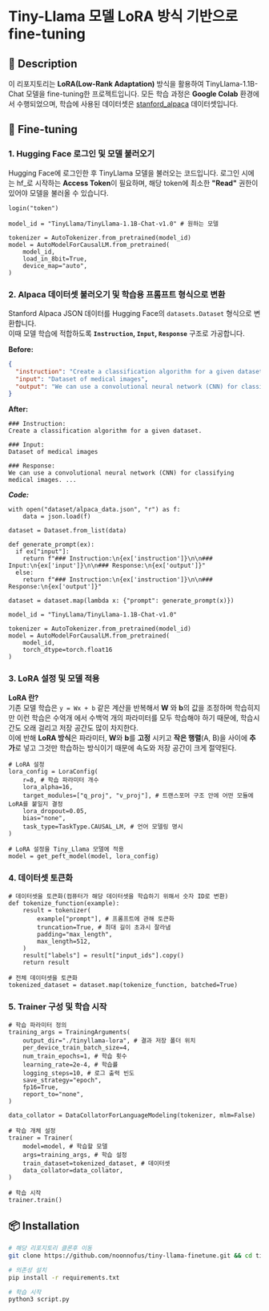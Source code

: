 # Tiny-Llama 모델 LoRA 방식 기반으로 fine-tuning

## 📜 Description
이 리포지토리는 **LoRA(Low-Rank Adaptation)** 방식을 활용하여 TinyLlama-1.1B-Chat 모델을 fine-tuning한 프로젝트입니다.
모든 학습 과정은 **Google Colab** 환경에서 수행되었으며, 학습에 사용된 데이터셋은 [stanford_alpaca](https://github.com/tatsu-lab/stanford_alpaca/tree/main/assets) 데이터셋입니다.

## 🧠 Fine-tuning
### 1. Hugging Face 로그인 및 모델 불러오기
Hugging Face에 로그인한 후 TinyLlama 모델을 불러오는 코드입니다.
로그인 시에는 hf_로 시작하는 **Access Token**이 필요하며, 해당 token에 최소한 **"Read"** 권한이 있어야 모델을 불러올 수 있습니다.
```python3
login("token")

model_id = "TinyLlama/TinyLlama-1.1B-Chat-v1.0" # 원하는 모델

tokenizer = AutoTokenizer.from_pretrained(model_id)
model = AutoModelForCausalLM.from_pretrained(
    model_id,
    load_in_8bit=True,
    device_map="auto",
)
```
### 2. Alpaca 데이터셋 불러오기 및 학습용 프롬프트 형식으로 변환

Stanford Alpaca JSON 데이터를 Hugging Face의 `datasets.Dataset` 형식으로 변환합니다.  
이때 모델 학습에 적합하도록 **`Instruction`, `Input`, `Response`** 구조로 가공합니다.

**Before:**
```json
{
  "instruction": "Create a classification algorithm for a given dataset.", 
  "input": "Dataset of medical images", 
  "output": "We can use a convolutional neural network (CNN) for classifying medical images. ..."
}
```
**After:**
```
### Instruction:
Create a classification algorithm for a given dataset.

### Input:
Dataset of medical images

### Response:
We can use a convolutional neural network (CNN) for classifying medical images. ...
```
***Code:***
```python3
with open("dataset/alpaca_data.json", "r") as f:
    data = json.load(f)

dataset = Dataset.from_list(data)

def generate_prompt(ex):
  if ex["input"]:
    return f"### Instruction:\n{ex['instruction']}\n\n### Input:\n{ex['input']}\n\n### Response:\n{ex['output']}"
  else:
    return f"### Instruction:\n{ex['instruction']}\n\n### Response:\n{ex['output']}"

dataset = dataset.map(lambda x: {"prompt": generate_prompt(x)})

model_id = "TinyLlama/TinyLlama-1.1B-Chat-v1.0"

tokenizer = AutoTokenizer.from_pretrained(model_id)
model = AutoModelForCausalLM.from_pretrained(
    model_id,
    torch_dtype=torch.float16
)
```
### 3. LoRA 설정 및 모델 적용
**LoRA 란?** <br/>
기존 모델 학습은 `y = Wx + b` 같은 계산을 반복해서 **W** 와 **b**의 값을 조정하며 학습히지만 이런 학습은 수억개 에서 수백억 개의 파라미터를 모두 학습해야 하기 때문에, 학습시간도 오래 걸리고 저장 공간도 많이 차지한다.<br/>
이에 반해 **LoRA 방식**은 파라미터, **W**와 **b**를 **고정** 시키고 **작은 행렬**(A, B)을 사이에 **추가**로 넣고 그것만 학습하는 방식이기 때문에 속도와 저장 공간이 크게 절약된다.

```python3
# LoRA 설정
lora_config = LoraConfig(
    r=8, # 학습 파라미터 개수
    lora_alpha=16, 
    target_modules=["q_proj", "v_proj"], # 트랜스포머 구조 안에 어떤 모듈에 LoRA를 붙일지 결정
    lora_dropout=0.05,
    bias="none",
    task_type=TaskType.CAUSAL_LM, # 언어 모델링 명시
)

# LoRA 설정을 Tiny_Llama 모델에 적용
model = get_peft_model(model, lora_config)
```
### 4. 데이터셋 토큰화
```python3
# 데이터셋을 토큰화(컴퓨터가 해당 데이터셋을 학습하기 위해서 숫자 ID로 변환)
def tokenize_function(example):
    result = tokenizer(
        example["prompt"], # 프롬프트에 관해 토큰화
        truncation=True, # 최대 길이 초과시 잘라냄
        padding="max_length",
        max_length=512,
    )
    result["labels"] = result["input_ids"].copy()
    return result

# 전체 데이터셋을 토큰화
tokenized_dataset = dataset.map(tokenize_function, batched=True)
```
### 5. Trainer 구성 및 학습 시작
```python3
# 학습 파라미터 정의
training_args = TrainingArguments(
    output_dir="./tinyllama-lora", # 결과 저장 폴더 위치
    per_device_train_batch_size=4,
    num_train_epochs=1, # 학습 횟수
    learning_rate=2e-4, # 학습률
    logging_steps=10, # 로그 출력 빈도
    save_strategy="epoch",
    fp16=True,
    report_to="none",
)

data_collator = DataCollatorForLanguageModeling(tokenizer, mlm=False)

# 학습 개체 설정
trainer = Trainer(
    model=model, # 학습할 모델
    args=training_args, # 학습 설정
    train_dataset=tokenized_dataset, # 데이터셋
    data_collator=data_collator, 
)

# 학습 시작
trainer.train()
```

## 📦 Installation 
```bash
# 해당 리포지토리 클론후 이동
git clone https://github.com/noonnofus/tiny-llama-finetune.git && cd tiny-llama-finetune

# 의존성 설치
pip install -r requirements.txt

# 학습 시작
python3 script.py
```
